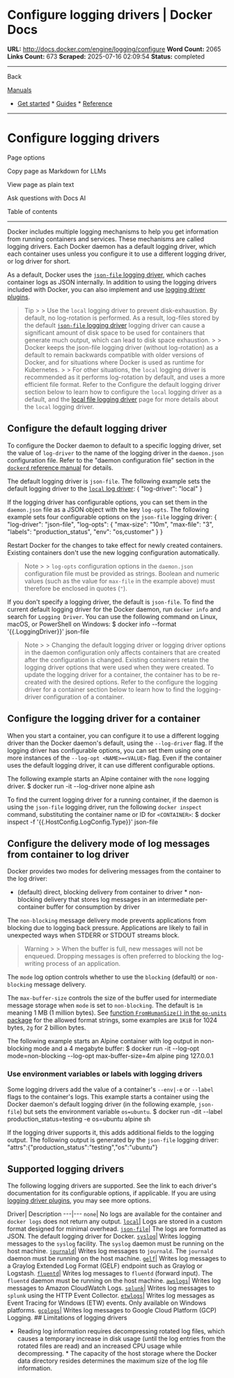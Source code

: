 # Configure logging drivers | Docker Docs

**URL:** http://docs.docker.com/engine/logging/configure
**Word Count:** 2065
**Links Count:** 673
**Scraped:** 2025-07-16 02:09:54
**Status:** completed

---

Back

[Manuals](https://docs.docker.com/manuals/)

  * [Get started](http://docs.docker.com/get-started/)   * [Guides](http://docs.docker.com/guides/)   * [Reference](http://docs.docker.com/reference/)

* * *

# Configure logging drivers

Page options

Copy page as Markdown for LLMs

View page as plain text

Ask questions with Docs AI

Table of contents

* * *

Docker includes multiple logging mechanisms to help you get information from running containers and services. These mechanisms are called logging drivers. Each Docker daemon has a default logging driver, which each container uses unless you configure it to use a different logging driver, or log driver for short.

As a default, Docker uses the [`json-file` logging driver](https://docs.docker.com/engine/logging/drivers/json-file/), which caches container logs as JSON internally. In addition to using the logging drivers included with Docker, you can also implement and use [logging driver plugins](https://docs.docker.com/engine/logging/plugins/).

> Tip >  > Use the `local` logging driver to prevent disk-exhaustion. By default, no log-rotation is performed. As a result, log-files stored by the default [`json-file` logging driver](https://docs.docker.com/engine/logging/drivers/json-file/) logging driver can cause a significant amount of disk space to be used for containers that generate much output, which can lead to disk space exhaustion. >  > Docker keeps the json-file logging driver \(without log-rotation\) as a default to remain backwards compatible with older versions of Docker, and for situations where Docker is used as runtime for Kubernetes. >  > For other situations, the `local` logging driver is recommended as it performs log-rotation by default, and uses a more efficient file format. Refer to the Configure the default logging driver section below to learn how to configure the `local` logging driver as a default, and the [local file logging driver](https://docs.docker.com/engine/logging/drivers/local/) page for more details about the `local` logging driver.

## Configure the default logging driver

To configure the Docker daemon to default to a specific logging driver, set the value of `log-driver` to the name of the logging driver in the `daemon.json` configuration file. Refer to the "daemon configuration file" section in the [`dockerd` reference manual](http://docs.docker.com/reference/cli/dockerd/#daemon-configuration-file) for details.

The default logging driver is `json-file`. The following example sets the default logging driver to the [`local` log driver](https://docs.docker.com/engine/logging/drivers/local/):               {       "log-driver": "local"     }

If the logging driver has configurable options, you can set them in the `daemon.json` file as a JSON object with the key `log-opts`. The following example sets four configurable options on the `json-file` logging driver:               {       "log-driver": "json-file",       "log-opts": {         "max-size": "10m",         "max-file": "3",         "labels": "production_status",         "env": "os,customer"       }     }

Restart Docker for the changes to take effect for newly created containers. Existing containers don't use the new logging configuration automatically.

> Note >  > `log-opts` configuration options in the `daemon.json` configuration file must be provided as strings. Boolean and numeric values \(such as the value for `max-file` in the example above\) must therefore be enclosed in quotes \(`"`\).

If you don't specify a logging driver, the default is `json-file`. To find the current default logging driver for the Docker daemon, run `docker info` and search for `Logging Driver`. You can use the following command on Linux, macOS, or PowerShell on Windows:               $ docker info --format '{{.LoggingDriver}}'          json-file     

> Note >  > Changing the default logging driver or logging driver options in the daemon configuration only affects containers that are created after the configuration is changed. Existing containers retain the logging driver options that were used when they were created. To update the logging driver for a container, the container has to be re-created with the desired options. Refer to the configure the logging driver for a container section below to learn how to find the logging-driver configuration of a container.

## Configure the logging driver for a container

When you start a container, you can configure it to use a different logging driver than the Docker daemon's default, using the `--log-driver` flag. If the logging driver has configurable options, you can set them using one or more instances of the `--log-opt <NAME>=<VALUE>` flag. Even if the container uses the default logging driver, it can use different configurable options.

The following example starts an Alpine container with the `none` logging driver.               $ docker run -it --log-driver none alpine ash     

To find the current logging driver for a running container, if the daemon is using the `json-file` logging driver, run the following `docker inspect` command, substituting the container name or ID for `<CONTAINER>`:               $ docker inspect -f '{{.HostConfig.LogConfig.Type}}' <CONTAINER>          json-file     

## Configure the delivery mode of log messages from container to log driver

Docker provides two modes for delivering messages from the container to the log driver:

  * \(default\) direct, blocking delivery from container to driver   * non-blocking delivery that stores log messages in an intermediate per-container buffer for consumption by driver

The `non-blocking` message delivery mode prevents applications from blocking due to logging back pressure. Applications are likely to fail in unexpected ways when STDERR or STDOUT streams block.

> Warning >  > When the buffer is full, new messages will not be enqueued. Dropping messages is often preferred to blocking the log-writing process of an application.

The `mode` log option controls whether to use the `blocking` \(default\) or `non-blocking` message delivery.

The `max-buffer-size` controls the size of the buffer used for intermediate message storage when `mode` is set to `non-blocking`. The default is `1m` meaning 1 MB \(1 million bytes\). See [function `FromHumanSize()` in the `go-units` package](https://pkg.go.dev/github.com/docker/go-units#FromHumanSize) for the allowed format strings, some examples are `1KiB` for 1024 bytes, `2g` for 2 billion bytes.

The following example starts an Alpine container with log output in non-blocking mode and a 4 megabyte buffer:               $ docker run -it --log-opt mode=non-blocking --log-opt max-buffer-size=4m alpine ping 127.0.0.1     

### Use environment variables or labels with logging drivers

Some logging drivers add the value of a container's `--env|-e` or `--label` flags to the container's logs. This example starts a container using the Docker daemon's default logging driver \(in the following example, `json-file`\) but sets the environment variable `os=ubuntu`.               $ docker run -dit --label production_status=testing -e os=ubuntu alpine sh     

If the logging driver supports it, this adds additional fields to the logging output. The following output is generated by the `json-file` logging driver:               "attrs":{"production_status":"testing","os":"ubuntu"}

## Supported logging drivers

The following logging drivers are supported. See the link to each driver's documentation for its configurable options, if applicable. If you are using [logging driver plugins](https://docs.docker.com/engine/logging/plugins/), you may see more options.

Driver| Description   ---|---   `none`| No logs are available for the container and `docker logs` does not return any output.   [`local`](https://docs.docker.com/engine/logging/drivers/local/)| Logs are stored in a custom format designed for minimal overhead.   [`json-file`](https://docs.docker.com/engine/logging/drivers/json-file/)| The logs are formatted as JSON. The default logging driver for Docker.   [`syslog`](https://docs.docker.com/engine/logging/drivers/syslog/)| Writes logging messages to the `syslog` facility. The `syslog` daemon must be running on the host machine.   [`journald`](https://docs.docker.com/engine/logging/drivers/journald/)| Writes log messages to `journald`. The `journald` daemon must be running on the host machine.   [`gelf`](https://docs.docker.com/engine/logging/drivers/gelf/)| Writes log messages to a Graylog Extended Log Format \(GELF\) endpoint such as Graylog or Logstash.   [`fluentd`](https://docs.docker.com/engine/logging/drivers/fluentd/)| Writes log messages to `fluentd` \(forward input\). The `fluentd` daemon must be running on the host machine.   [`awslogs`](https://docs.docker.com/engine/logging/drivers/awslogs/)| Writes log messages to Amazon CloudWatch Logs.   [`splunk`](https://docs.docker.com/engine/logging/drivers/splunk/)| Writes log messages to `splunk` using the HTTP Event Collector.   [`etwlogs`](https://docs.docker.com/engine/logging/drivers/etwlogs/)| Writes log messages as Event Tracing for Windows \(ETW\) events. Only available on Windows platforms.   [`gcplogs`](https://docs.docker.com/engine/logging/drivers/gcplogs/)| Writes log messages to Google Cloud Platform \(GCP\) Logging.      ## Limitations of logging drivers

  * Reading log information requires decompressing rotated log files, which causes a temporary increase in disk usage \(until the log entries from the rotated files are read\) and an increased CPU usage while decompressing.   * The capacity of the host storage where the Docker data directory resides determines the maximum size of the log file information.
